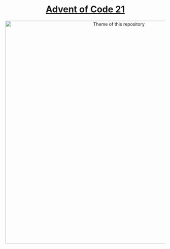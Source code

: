 <h1 align="center"><a href="https://adventofcode.com/2021">Advent of Code 21</a></h1>
<p align="center">
  <img width="700" src="https://raw.githubusercontent.com/uberdrivercom/adventofcode-21/main/code_theme.jpg" alt="Theme of this repository">
</p>